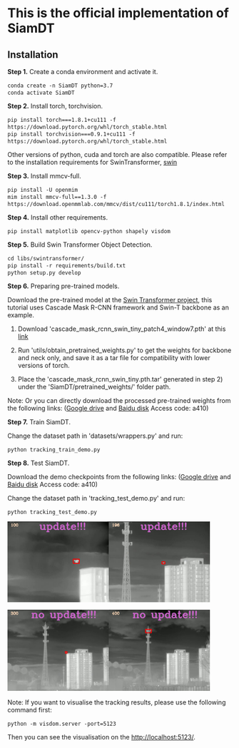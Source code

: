 # This is the official implementation of SiamDT



## Installation
**Step 1.** Create a conda environment and activate it.

```shell
conda create -n SiamDT python=3.7
conda activate SiamDT
```

**Step 2.** Install torch, torchvision.
```shell
pip install torch===1.8.1+cu111 -f https://download.pytorch.org/whl/torch_stable.html
pip install torchvision===0.9.1+cu111 -f https://download.pytorch.org/whl/torch_stable.html
```
Other versions of python, cuda and torch are also compatible. Please refer to the installation requirements for SwinTransformer, [swin](https://github.com/SwinTransformer/Swin-Transformer-Object-Detection)

**Step 3.** Install mmcv-full.
```shell
pip install -U openmim
mim install mmcv-full==1.3.0 -f https://download.openmmlab.com/mmcv/dist/cu111/torch1.8.1/index.html
```

**Step 4.** Install other requirements.
```shell
pip install matplotlib opencv-python shapely visdom
```

**Step 5.** Build Swin Transformer Object Detection.
```shell
cd libs/swintransformer/
pip install -r requirements/build.txt
python setup.py develop
```

**Step 6.** Preparing pre-trained models.

Download the pre-trained model at the [Swin Transformer project](https://github.com/SwinTransformer/Swin-Transformer-Object-Detection), this tutorial uses Cascade Mask R-CNN framework and Swin-T backbone as an example.

1) Download 'cascade_mask_rcnn_swin_tiny_patch4_window7.pth' at this [link](https://objects.githubusercontent.com/github-production-release-asset-2e65be/357198522/73ea3400-9bd5-11eb-83e7-331b886c412d?X-Amz-Algorithm=AWS4-HMAC-SHA256&X-Amz-Credential=AKIAVCODYLSA53PQK4ZA%2F20240501%2Fus-east-1%2Fs3%2Faws4_request&X-Amz-Date=20240501T162023Z&X-Amz-Expires=300&X-Amz-Signature=91248b1d595dccb8dda2ed8367940cd1eead343f6c36e8d471f26b3fe571b055&X-Amz-SignedHeaders=host&actor_id=89343149&key_id=0&repo_id=357198522&response-content-disposition=attachment%3B%20filename%3Dcascade_mask_rcnn_swin_tiny_patch4_window7.pth&response-content-type=application%2Foctet-stream)

2) Run 'utils/obtain_pretrained_weights.py' to get the weights for backbone and neck only, and save it as a tar file for compatibility with lower versions of torch.

3) Place the 'cascade_mask_rcnn_swin_tiny.pth.tar' generated in step 2) under the 'SiamDT/pretrained_weights/' folder path.

Note: Or you can directly download the processed pre-trained weights from the following links: ([Google drive](https://drive.google.com/file/d/160tU2B5VproDAQSz6lYw-7jrNC3BsAHj/view?usp=sharing) and [Baidu disk](https://pan.baidu.com/s/1X0WZbXY271nOEfstvW2Azg?pwd=a410) Access code: a410)

**Step 7.** Train SiamDT.

Change the dataset path in 'datasets/wrappers.py' and run:
```shell
python tracking_train_demo.py
```

**Step 8.** Test SiamDT.

Download the demo checkpoints from the following links: ([Google drive](https://drive.google.com/file/d/1iHW4SGYSf2daDFjmchjsSajS_Eh_QXg1/view?usp=sharing) and [Baidu disk](https://pan.baidu.com/s/1hPdw-qrkmF0ljF0yhcK6BQ?pwd=a410) Access code: a410)

Change the dataset path in 'tracking_test_demo.py' and run:
```shell
python tracking_test_demo.py
```

<img src="figures/100.png" width="45%"><img src="figures/196.png" width="45%">

<img src="figures/300.png" width="45%"><img src="figures/400.png" width="45%">

Note: If you want to visualise the tracking results, please use the following command first:
```shell
python -m visdom.server -port=5123
```
Then you can see the visualisation on the [http://localhost:5123/](http://localhost:5123/).
